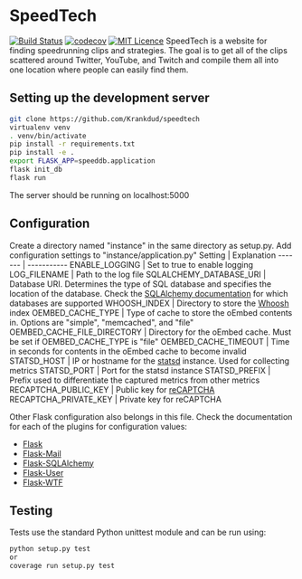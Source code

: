 # SpeedTech
[![Build Status](https://travis-ci.org/Krankdud/speedtech.svg?branch=master)](https://travis-ci.org/Krankdud/speedtech) [![codecov](https://codecov.io/gh/Krankdud/speedtech/branch/master/graph/badge.svg)](https://codecov.io/gh/Krankdud/speedtech) [![MIT Licence](https://badges.frapsoft.com/os/mit/mit.svg?v=103)](https://opensource.org/licenses/mit-license.php)
SpeedTech is a website for finding speedrunning clips and strategies. The goal is to get all of the clips scattered around Twitter, YouTube, and Twitch and compile them all into one location where people can easily find them.

## Setting up the development server
```bash
git clone https://github.com/Krankdud/speedtech
virtualenv venv
. venv/bin/activate
pip install -r requirements.txt
pip install -e .
export FLASK_APP=speeddb.application
flask init_db
flask run
```
The server should be running on localhost:5000

## Configuration
Create a directory named "instance" in the same directory as setup.py. Add configuration settings to "instance/application.py"
Setting | Explanation
------- | -----------
ENABLE_LOGGING | Set to true to enable logging
LOG_FILENAME | Path to the log file
SQLALCHEMY_DATABASE_URI | Database URI. Determines the type of SQL database and specifies the location of the database. Check the [SQLAlchemy documentation](http://docs.sqlalchemy.org/en/latest/core/engines.html#database-urls) for which databases are supported
WHOOSH_INDEX | Directory to store the [Whoosh](https://bitbucket.org/mchaput/whoosh/wiki/Home) index
OEMBED_CACHE_TYPE | Type of cache to store the oEmbed contents in. Options are "simple", "memcached", and "file"
OEMBED_CACHE_FILE_DIRECTORY | Directory for the oEmbed cache. Must be set if OEMBED_CACHE_TYPE is "file"
OEMBED_CACHE_TIMEOUT | Time in seconds for contents in the oEmbed cache to become invalid
STATSD_HOST | IP or hostname for the [statsd](https://github.com/etsy/statsd) instance. Used for collecting metrics
STATSD_PORT | Port for the statsd instance
STATSD_PREFIX | Prefix used to differentiate the captured metrics from other metrics
RECAPTCHA_PUBLIC_KEY | Public key for [reCAPTCHA](https://www.google.com/recaptcha/intro/)
RECAPTCHA_PRIVATE_KEY | Private key for reCAPTCHA

Other Flask configuration also belongs in this file. Check the documentation for each of the plugins for configuration values:
* [Flask](http://flask.pocoo.org/docs/0.12/config/#builtin-configuration-values)
* [Flask-Mail](https://pythonhosted.org/Flask-Mail/)
* [Flask-SQLAlchemy](http://flask-sqlalchemy.pocoo.org/2.3/config/)
* [Flask-User](http://flask-user.readthedocs.io/en/v0.6/customization.html)
* [Flask-WTF](https://flask-wtf.readthedocs.io/en/stable/config.html)

## Testing
Tests use the standard Python unittest module and can be run using:
```bash
python setup.py test
or
coverage run setup.py test
```
